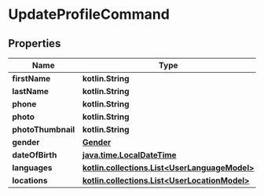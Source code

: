
# UpdateProfileCommand

## Properties
Name | Type | Description | Notes
------------ | ------------- | ------------- | -------------
**firstName** | **kotlin.String** |  |  [optional]
**lastName** | **kotlin.String** |  |  [optional]
**phone** | **kotlin.String** |  |  [optional]
**photo** | **kotlin.String** |  |  [optional]
**photoThumbnail** | **kotlin.String** |  |  [optional]
**gender** | [**Gender**](Gender.md) |  |  [optional]
**dateOfBirth** | [**java.time.LocalDateTime**](java.time.OffsetDateTime.md) |  |  [optional]
**languages** | [**kotlin.collections.List&lt;UserLanguageModel&gt;**](UserLanguageModel.md) |  |  [optional]
**locations** | [**kotlin.collections.List&lt;UserLocationModel&gt;**](UserLocationModel.md) |  |  [optional]



